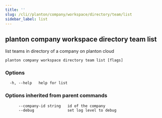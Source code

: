 ```yaml
---
title: ''
slug: /cli//planton/company/workspace/directory/team/list
sidebar_label: list
---
```

## planton company workspace directory team list

list teams in directory of a company on planton cloud

```
planton company workspace directory team list [flags]
```

### Options

```
  -h, --help   help for list
```

### Options inherited from parent commands

```
      --company-id string   id of the company
      --debug               set log level to debug
```

